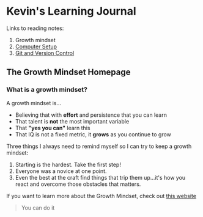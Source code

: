 # Kevin's Learning Journal

Links to reading notes:
1. Growth mindset
1. [Computer Setup](computer-setup.md)
1. [Git and Version Control](git-github.md)

## The Growth Mindset Homepage

### What is a growth mindset?

A growth mindset is...
+ Believing that with **effort** and persistence that you can learn
+ That talent is **not** the most important variable
+ That **"yes you can"** learn this
+ That IQ is not a fixed metric, it **grows** as you continue to grow

Three things I always need to remind myself so I can try to keep a growth mindset:
1. Starting is the hardest. Take the first step!
1. Everyone was a novice at one point.
1. Even the best at the craft find things that trip them up...it's how you react and overcome those obstacles that matters.

If you want to learn more about the Growth Mindset, check out [this website](https://www.atlassian.com/blog/inside-atlassian/growth-mindset) 

> You can do it
